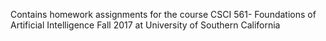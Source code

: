 Contains homework assignments for the course CSCI 561- Foundations of Artificial Intelligence Fall 2017 at University of Southern California
